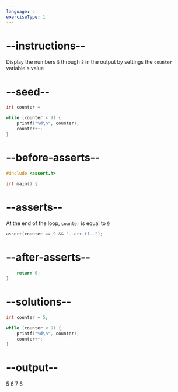 ```yaml
---
language: c
exerciseType: 1
---
```


# --instructions--

Display the numbers `5` through `8` in the output by settings the `counter` variable's value

# --seed--

```c
int counter = 

while (counter < 9) {
    printf("%d\n", counter);
    counter++;
}
```

# --before-asserts--

```c
#include <assert.h>

int main() {
```

# --asserts--

At the end of the loop, `counter` is equal to `9` 

```c
assert(counter == 9 && "--err-t1--");
```

# --after-asserts--

```c
    return 0;
}
```

# --solutions--

```c
int counter = 5;

while (counter < 9) {
    printf("%d\n", counter);
    counter++;
}
```

# --output--

5
6
7
8

